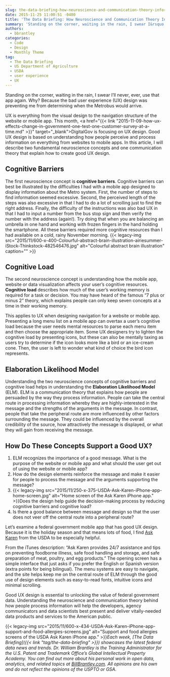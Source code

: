 ```yaml
---
slug: the-data-briefing-how-neuroscience-and-communication-theory-inform-good-user-experience-design.md
date: 2015-11-25 11:00:51 -0400
title: 'The Data Briefing: How Neuroscience and Communication Theory Inform Good User Experience Design'
summary: 'Standing on the corner, waiting in the rain, I swear I&rsquo;ll never, ever, use that app again. Why? Because the bad user experience (UX) design was preventing me from determining when the Metrobus would arrive. UX is everything from the visual design to the navigation structure of the website or mobile app. This month, DigitalGov'
authors:
  - bbrantley
categories:
  - Code
  - Design
  - Monthly Theme
tag:
  - The Data Briefing
  - US Department of Agriculture
  - USDA
  - user experience
  - UX
---
```


Standing on the corner, waiting in the rain, I swear I’ll never, ever, use that app again. Why? Because the bad user experience (UX) design was preventing me from determining when the Metrobus would arrive.

UX is everything from the visual design to the navigation structure of the website or mobile app. This month, <a href="{{< link "2015-11-09-how-ux-effects-change-in-government-one-test-one-customer-survey-at-a-time.md" >}}" target="_blank">DigitalGov is focusing on UX design.</a> Good UX design is based on understanding how people perceive and process information on everything from websites to mobile apps. In this article, I will describe two fundamental neuroscience concepts and one communication theory that explain how to create good UX design.

## Cognitive Barriers

The first neuroscience concept is **cognitive barriers**. Cognitive barriers can best be illustrated by the difficulties I had with a mobile app designed to display information about the Metro system. First, the number of steps to find information seemed excessive. Second, the perceived length of the steps was also excessive in that I had to do a lot of scrolling just to find the right address. Finally, the difficulty of the instructions was also bad UX in that I had to input a number from the bus stop sign and then verify the number with the address (again!). Try doing that when you are balancing an umbrella in one hand and working with frozen fingers in the hand holding the smartphone. All these barriers required more cognitive resources than I had available on a cold, rainy November morning. {{< legacy-img src="2015/11/600-x-400-Colourful-abstract-brain-illustration-airiesummer-iStock-Thinkstock-482546476.jpg" alt="Colourful abstract brain illustration" caption="" >}} 

## Cognitive Load

The second neuroscience concept is understanding how the mobile app, website or data visualization affects your user’s cognitive resources. **Cognitive load** describes how much of the user’s working memory is required for a task or decision. You may have heard of the famous “7 plus or minus 2” theory, which explains people can only keep seven concepts at a time in their working memory.

This applies to UX when designing navigation for a website or mobile app. Presenting a long menu list on a mobile app can overtax a user’s cognitive load because the user needs mental resources to parse each menu item and then choose the appropriate item. Some UX designers try to lighten the cognitive load by presenting icons, but these can also be mentally taxing as users try to determine if the icon looks more like a bird or an ice-cream cone. Then, the user is left to wonder what kind of choice the bird icon represents.

## Elaboration Likelihood Model

Understanding the two neuroscience concepts of cognitive barriers and cognitive load helps in understanding the **Elaboration Likelihood Model** (ELM). ELM is a communication theory that explains how people are persuaded by the way they process information. People can take the central route in processing information whereby they are highly-interested in the message and the strengths of the arguments in the message. In contrast, people that take the peripheral route are more influenced by other factors surrounding the message. They could be influenced by the overall credibility of the source, how attractively the message is displayed, or what they will gain from receiving the message.

## How Do These Concepts Support a Good UX?

  1. ELM recognizes the importance of a good message. What is the purpose of the website or mobile app and what should the user get out of using the website or mobile app?
  2. How do the design elements reinforce the message and make it easier for people to process the message and the arguments supporting the message?
  3. {{< legacy-img src="2015/11/250-x-375-USDA-Ask-Karen-iPhone-app-home-screen.jpg" alt="Home screen of the Ask Karen iPhone app." >}}Does the design help guide the decision-making process by reducing cognitive barriers and cognitive load?
  4. Is there a good balance between message and design so that the user does not veer off the central route into a peripheral route?

Let&#8217;s examine a federal government mobile app that has good UX design. Because it is the holiday season and that means lots of food, I find <a href="https://itunes.apple.com/us/app/ask-karen-from-usda/id439084571?mt=8" target="_blank">Ask Karen</a> from the USDA to be especially helpful.

From the iTunes description: “Ask Karen provides 24/7 assistance and tips on preventing foodborne illness, safe food handling and storage, and safe preparation of meat, poultry, and egg products.” The opening screen has a simple interface that just asks if you prefer the English or Spanish version (extra points for being bilingual). The menu systems are easy to navigate, and the site helps keep me on the central route of ELM through the good use of design elements such as easy-to-read fonts, intuitive icons and minimal scrolling.

Good UX design is essential to unlocking the value of federal government data. Understanding the neuroscience and communication theory behind how people process information will help the developers, agency communicators and data scientists best present and deliver vitally-needed data products and services to the American public.

{{< legacy-img src="2015/11/600-x-434-USDA-Ask-Karen-iPhone-app-support-and-food-allergies-screens.jpg" alt="Support and food allergies screens of the USDA Ask Karen iPhone app." >}}_Each week, [The Data Briefing]({{< link "tag/the-data-briefing" >}}) showcases the latest federal data news and trends._
_Dr. William Brantley is the Training Administrator for the U.S. Patent and Trademark Office’s Global Intellectual Property Academy. You can find out more about his personal work in open data, analytics, and related topics at [BillBrantley.com](http://billbrantley.com/). All opinions are his own and do not reflect the opinions of the USPTO or GSA._